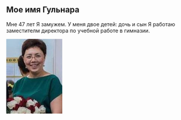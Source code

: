 ## Мое имя Гульнара
Мне 47 лет
Я замужем. У меня двое детей: дочь и сын
Я работаю заместителм директора по учебной работе в гимназии.

![](505844.jpg)